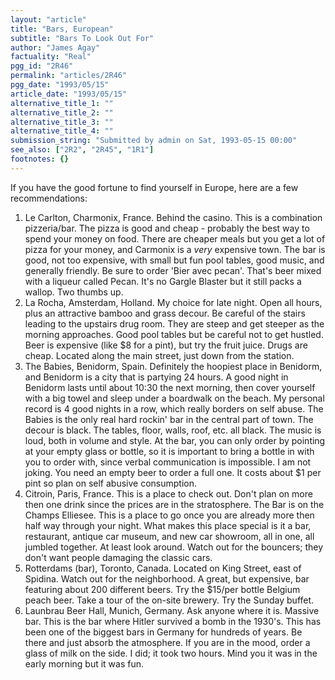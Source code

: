 ```yaml
---
layout: "article"
title: "Bars, European"
subtitle: "Bars To Look Out For"
author: "James Agay"
factuality: "Real"
pgg_id: "2R46"
permalink: "articles/2R46"
pgg_date: "1993/05/15"
article_date: "1993/05/15"
alternative_title_1: ""
alternative_title_2: ""
alternative_title_3: ""
alternative_title_4: ""
submission_string: "Submitted by admin on Sat, 1993-05-15 00:00"
see_also: ["2R2", "2R45", "1R1"]
footnotes: {}
---
```

<div>
<p>If you have the good fortune to find yourself in Europe, here are a few recommendations:</p>
<ol>
<li value="1">Le Carlton, Charmonix, France. Behind the casino. This is a combination pizzeria/bar. The pizza is good and cheap - probably the best way to spend your money on food. There are cheaper meals but you get a lot of pizza for your money, and Carmonix is a <em>very</em> expensive town. The bar is good, not too expensive, with small but fun pool tables, good music, and generally friendly. Be sure to order 'Bier avec pecan'. That's beer mixed with a liqueur called Pecan. It's no Gargle Blaster but it still packs a wallop. Two thumbs up.</li>
<li value="2">La Rocha, Amsterdam, Holland. My choice for late night. Open all hours, plus an attractive bamboo and grass decour. Be careful of the stairs leading to the upstairs drug room. They are steep and get steeper as the morning approaches. Good pool tables but be careful not to get hustled. Beer is expensive (like $8 for a pint), but try the fruit juice. Drugs are cheap. Located along the main street, just down from the station.</li>
<li value="3">The Babies, Benidorm, Spain. Definitely the hoopiest place in Benidorm, and Benidorm is a city that is partying 24 hours. A good night in Benidorm lasts until about 10:30 the next morning, then cover yourself with a big towel and sleep under a boardwalk on the beach. My personal record is 4 good nights in a row, which really borders on self abuse. The Babies is the only real hard rockin' bar in the central part of town. The decour is black. The tables, floor, walls, roof, etc. all black. The music is loud, both in volume and style. At the bar, you can only order by pointing at your empty glass or bottle, so it is important to bring a bottle in with you to order with, since verbal communication is impossible. I am not joking. You need an empty beer to order a full one. It costs about $1 per pint so plan on self abusive consumption.</li>
<li value="4">Citroin, Paris, France. This is a place to check out. Don't plan on more then one drink since the prices are in the stratosphere. The Bar is on the Champs Elliesee. This is a place to go once you are already more then half way through your night. What makes this place special is it a bar, restaurant, antique car museum, and new car showroom, all in one, all jumbled together. At least look around. Watch out for the bouncers; they don't want people damaging the classic cars.</li>
<li value="5">Rotterdams (bar), Toronto, Canada. Located on King Street, east of Spidina. Watch out for the neighborhood. A great, but expensive, bar featuring about 200 different beers. Try the $15/per bottle Belgium peach beer. Take a tour of the on-site brewery. Try the Sunday buffet.</li>
<li value="6">Launbrau Beer Hall, Munich, Germany. Ask anyone where it is. Massive bar. This is the bar where Hitler survived a bomb in the 1930's. This has been one of the biggest bars in Germany for hundreds of years. Be there and just absorb the atmosphere. If you are in the mood, order a glass of milk on the side. I did; it took two hours. Mind you it was in the early morning but it was fun.</li>
</ol>
</div>
